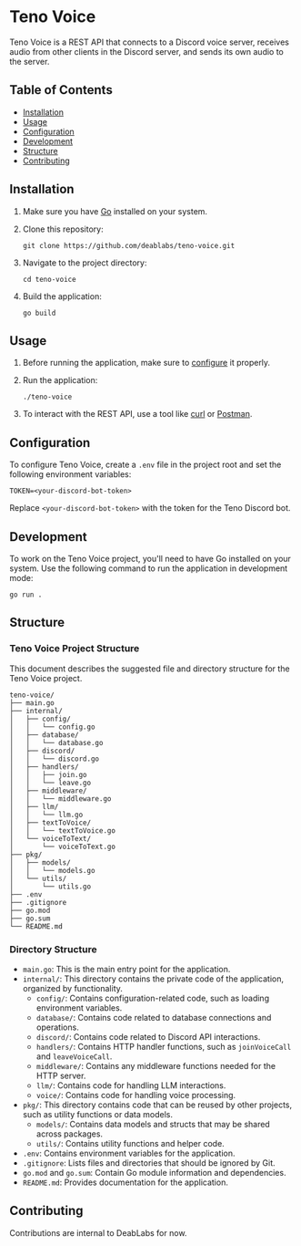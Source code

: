 # Teno Voice

Teno Voice is a REST API that connects to a Discord voice server, receives audio from other clients in the Discord server, and sends its own audio to the server.

## Table of Contents

- [Installation](#installation)
- [Usage](#usage)
- [Configuration](#configuration)
- [Development](#development)
- [Structure](#structure)
- [Contributing](#contributing)

## Installation

1. Make sure you have [Go](https://golang.org/dl/) installed on your system.
2. Clone this repository:

   ```
   git clone https://github.com/deablabs/teno-voice.git
   ```

3. Navigate to the project directory:

   ```
   cd teno-voice
   ```

4. Build the application:

   ```
   go build
   ```

## Usage

1. Before running the application, make sure to [configure](#configuration) it properly.
2. Run the application:

   ```
   ./teno-voice
   ```

3. To interact with the REST API, use a tool like [curl](https://curl.se/) or [Postman](https://www.postman.com/).

## Configuration

To configure Teno Voice, create a `.env` file in the project root and set the following environment variables:

```
TOKEN=<your-discord-bot-token>
```

Replace `<your-discord-bot-token>` with the token for the Teno Discord bot.

## Development

To work on the Teno Voice project, you'll need to have Go installed on your system. Use the following command to run the application in development mode:

```
go run .
```

## Structure

### Teno Voice Project Structure

This document describes the suggested file and directory structure for the Teno Voice project.

```
teno-voice/
├── main.go
├── internal/
│   ├── config/
│   │   └── config.go
│   ├── database/
│   │   └── database.go
│   ├── discord/
│   │   └── discord.go
│   ├── handlers/
│   │   ├── join.go
│   │   └── leave.go
│   ├── middleware/
│   │   └── middleware.go
│   ├── llm/
│   │   └── llm.go
│   ├── textToVoice/
│   │   └── textToVoice.go
│   └── voiceToText/
│       └── voiceToText.go
├── pkg/
│   ├── models/
│   │   └── models.go
│   └── utils/
│       └── utils.go
├── .env
├── .gitignore
├── go.mod
├── go.sum
└── README.md
```

### Directory Structure

- `main.go`: This is the main entry point for the application.
- `internal/`: This directory contains the private code of the application, organized by functionality.
  - `config/`: Contains configuration-related code, such as loading environment variables.
  - `database/`: Contains code related to database connections and operations.
  - `discord/`: Contains code related to Discord API interactions.
  - `handlers/`: Contains HTTP handler functions, such as `joinVoiceCall` and `leaveVoiceCall`.
  - `middleware/`: Contains any middleware functions needed for the HTTP server.
  - `llm/`: Contains code for handling LLM interactions.
  - `voice/`: Contains code for handling voice processing.
- `pkg/`: This directory contains code that can be reused by other projects, such as utility functions or data models.
  - `models/`: Contains data models and structs that may be shared across packages.
  - `utils/`: Contains utility functions and helper code.
- `.env`: Contains environment variables for the application.
- `.gitignore`: Lists files and directories that should be ignored by Git.
- `go.mod` and `go.sum`: Contain Go module information and dependencies.
- `README.md`: Provides documentation for the application.

## Contributing

Contributions are internal to DeabLabs for now.
